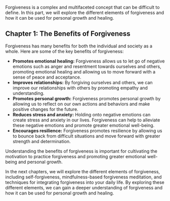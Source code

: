 
Forgiveness is a complex and multifaceted concept that can be difficult to define. In this part, we will explore the different elements of forgiveness and how it can be used for personal growth and healing.

Chapter 1: The Benefits of Forgiveness
--------------------------------------

Forgiveness has many benefits for both the individual and society as a whole. Here are some of the key benefits of forgiveness:

* **Promotes emotional healing:** Forgiveness allows us to let go of negative emotions such as anger and resentment towards ourselves and others, promoting emotional healing and allowing us to move forward with a sense of peace and acceptance.
* **Improves relationships:** By forgiving ourselves and others, we can improve our relationships with others by promoting empathy and understanding.
* **Promotes personal growth:** Forgiveness promotes personal growth by allowing us to reflect on our own actions and behaviors and make positive changes for the future.
* **Reduces stress and anxiety:** Holding onto negative emotions can create stress and anxiety in our lives. Forgiveness can help to alleviate these negative emotions and promote greater emotional well-being.
* **Encourages resilience:** Forgiveness promotes resilience by allowing us to bounce back from difficult situations and move forward with greater strength and determination.

Understanding the benefits of forgiveness is important for cultivating the motivation to practice forgiveness and promoting greater emotional well-being and personal growth.

In the next chapters, we will explore the different elements of forgiveness, including self-forgiveness, mindfulness-based forgiveness meditation, and techniques for integrating forgiveness into your daily life. By exploring these different elements, we can gain a deeper understanding of forgiveness and how it can be used for personal growth and healing.
